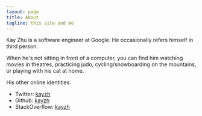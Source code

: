 ```yaml
---
layout: page
title: About
tagline: this site and me
---
```


Kay Zhu is a software engineer at Google. He occasionally refers himself in third
person.


When he's not sitting in front of a computer, you can find him watching movies
in theatres, practicing judo, cycling/snowboarding on the mountains, or playing
with his cat at home.


His other online identities:

* Twitter: [kayzh](http://twitter.com/kayzh)
* Github: [kayzh](https://github.com/kayzh)
* StackOverflow: [kayzh](http://stackoverflow.com/users/853611/kay-zhu)
